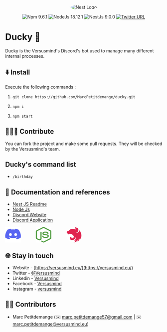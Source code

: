 <p align="center">
    <img src="./resources/DALL·E 2023-03-29 08.16.34 - A robot rubber duck on a blue background in flat design.png" width="200" alt="Nest Logo" style="border-radius:100%" />
</p>

<p align="center">
    <img alt="Npm 9.6.1" src="https://img.shields.io/badge/Npm-9.6.1-blue">
    <img alt="NodeJs 18.12.1" src="https://img.shields.io/badge/NodeJs-18.12.1-green">
    <img alt="NestJs 9.0.0" src="https://img.shields.io/badge/NestJs-9.0.0-red">
    <a href="https://twitter.com/Versusmind"><img alt="Twitter URL" src="https://img.shields.io/twitter/url?label=Tweeter&style=social&url=https%3A%2F%2Ftwitter.com%2FVersusmind"></a>
</p>

# Ducky 🐥

Ducky is the Versusmind's Discord's bot used to manage many different internal processes.

## ⬇️ Install

Execute the following commands :

1. `git clone https://github.com/MarcPetitdemange/ducky.git`

2. `npm i`
  
3. `npm start`

## 👨🏼‍💻 Contribute

You can fork the project and make some pull requests. They will be checked by the Versusmind's team.

## Ducky's command list

* `/birthday`

## 📄 Documentation and references

* [Nest JS Readme](./README-nest.md)
* [Node Js](https://nodejs.org/en/docs)
* [Discord Website](https://discord.com/)
* [Discord Application](https://discord.com/developers/applications)


<div style="display:flex; width:100%">
      <img src="./resources/Discord.png" width="50" height="50" alt="Discord Logo" />
      <img src="./resources/NodeJs.png" width="50" height="50" alt="Node Js Logo" style="margin-left:3rem;" />
      <img src="./resources/NestJs.png" width="50" height="50" alt="Nest Logo" style="border-radius:100%; margin-left:3rem;" />
</div>

## 🌐 Stay in touch

- Website - [https://versusmind.eu/](https://versusmind.eu/)
- Twitter - [@Versusmind](https://twitter.com/Versusmind)
- Linkedin - [Versusmind](https://www.linkedin.com/company/versusmind/mycompany/)
- Facebook - [Versusmind](https://www.facebook.com/Versusmind/?fref=ts)
- Instagram - [versusmind](https://www.instagram.com/versusmind/)

## 🤟🏼 Contributors

* Marc Petitdemange (✉️ marc.petitdemange57@gmail.com | ✉️ marc.petitdemange@versusmind.eu)